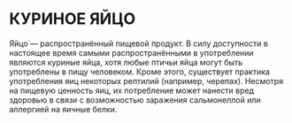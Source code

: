# КУРИНОЕ ЯЙЦО

Яйцо́ — распространённый пищевой продукт. В силу доступности в настоящее время самыми распространёнными в употреблении являются куриные яйца, хотя любые птичьи яйца могут быть употреблены в пищу человеком. Кроме этого, существует практика употребления яиц некоторых рептилий (например, черепах). Несмотря на пищевую ценность яиц, их потребление может нанести вред здоровью в связи с возможностью заражения сальмонеллой или аллергией на яичные белки.